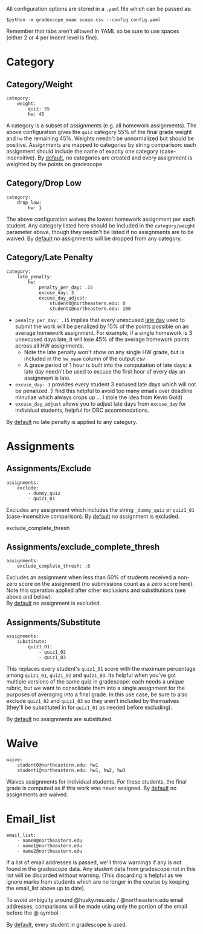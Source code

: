All configuration options are stored in a `.yaml` file which can be passed as:

    $python -m gradescope_mean scope.csv --config config.yaml

Remember that tabs aren't allowed in YAML so be sure to use spaces (either 2 or 4 per indent level is fine).

# Category
## Category/Weight
    category:
        weight:
            quiz: 55
            hw: 45

A category is a subset of assignments (e.g. all homework assignments).   The above configuration gives the `quiz` category 55% of the final grade weight and `hw` the remaining 45%.  Weights needn't be unnormalized but should be positive.  Assignments are mapped to categories by string comparison: each assignment should include the name of exactly one category (case-insensitive).  By [default](../gradescope_mean/config.yaml), no categories are created and every assignment is weighted by the points on gradescope. 


## Category/Drop Low

    category: 
        drop low:
            hw: 1

The above configuration waives the lowest homework assignment per each 
student.  Any category listed here should be included in the 
`category/weight` parameter above, though they needn't be listed if no 
assignments are to be waived.  By [default](../gradescope_mean/config.yaml) no assignments will be dropped from any category.

## Category/Late Penalty

    category:
        late_penalty:
            hw:
                penalty_per_day: .15
                excuse_day: 3
                excuse_day_adjust:
                    student0@northeastern.edu: 0
                    student1@northeastern.edu: 100

- `penalty_per_day: .15` implies that every unexcused [late day](https://help.gradescope.com/article/ude437e7li-faq-late-submissions) used to submit the work will be penalized by 15% of the points possible on an average homework assignment.  For example, if a single homework is 3 unexcused days late, it will lose 45% of the average homework points across all HW assignments.
  - Note the late penalty won't show on any single HW grade, but is 
    included in the `hw_mean` column of the output csv
  - A grace period of 1 hour is built into the computation of late days: a 
    late day needn't be used to excuse the first hour of every day 
    an assignment is late.
- `excuse_day: 3` provides every student 3 excused late days which will not 
  be penalized.  (I find this helpful to avoid too many emails over 
  deadline minutiae which always crops up ... I stole the idea from Kevin Gold)
- `excuse_day_adjust` allows you to adjust late days from `excuse_day` for individual students, helpful for DRC accommodations.

By [default](../gradescope_mean/config.yaml) no late penalty is applied to any category.

# Assignments

## Assignments/Exclude

    assignments:
        exclude:
            - dummy_quiz
            - quiz1_01

Excludes any assignment which includes the string `_dummy_quiz` or `quiz1_01` (case-insensitive comparison).  By [default](../gradescope_mean/config.yaml) no assignment is excluded.

exclude_complete_thresh

## Assignments/exclude_complete_thresh

    assignments:
        exclude_complete_thresh: .6

Excludes an assignment when less than 60% of students received a non-zero score on the assignment (no submissions count as a zero score here).  Note this operation applied after other exclusions and substitutions (see above and below).  
By [default](../gradescope_mean/config.yaml) no assignment is excluded.

## Assignments/Substitute
    assignments:
        substitute:
            quiz1_01:
                - quiz1_02
                - quiz1_03

This replaces every student's `quiz1_01` score with the maximum percentage 
among `quiz1_01`, `quiz1_02` and `quiz1_03`.  Its helpful when you've got 
multiple versions of the same quiz in gradescope: each needs a unique 
rubric, but we want to consolidate them into a single assignment for the 
purposes of averaging into a final grade.  In this use case, be sure to also 
exclude `quiz1_02` and `quiz1_03` so they aren't included by themselves (they'll be substituted in for `quiz1_01` as needed before excluding).

By [default](../gradescope_mean/config.yaml) no assignments are substituted.

# Waive

    waive:
        student0@northeastern.edu: hw1
        student1@northeastern.edu: hw1, hw2, hw3

Waives assignments for individual students.  For these students, the 
final grade is computed as if this work was never assigned.  By [default](../gradescope_mean/config.yaml) no assignments are waived.

# Email_list

    email_list:
        - name0@northeastern.edu
        - name1@northeastern.edu
        - name2@northeastern.edu

If a list of email addresses is passed, we'll throw warnings if any is not found in the gradescope data.  Any student data from gradescope not in this list will be discarded without warning.  (This discarding is helpful as we ignore marks from students which are no longer in the course by keeping the email_list above up to date).

To avoid ambiguity around @husky.neu.edu / @northeastern.edu email addresses, comparisons will be made using only the portion of the email before the @ symbol.  

By [default](../gradescope_mean/config.yaml), every student in gradescope is used.